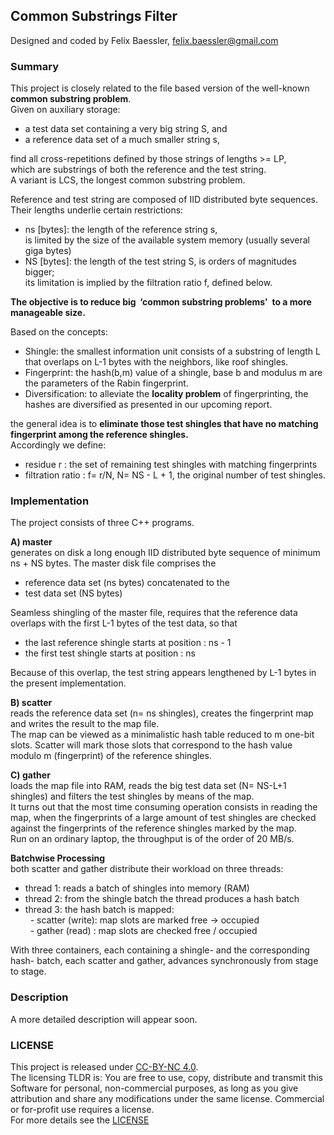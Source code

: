 
Common Substrings Filter
------------------------

Designed and coded by Felix Baessler, felix.baessler@gmail.com

### Summary

This project is closely related to the file based version of the well-known **common substring problem**. <br/> 
Given on auxiliary storage:
-	a test data set containing a very big string S, and
-	a reference data set of a much smaller string s,<br/>

find all cross-repetitions defined by those strings of lengths >= LP, <br/>
which are substrings of both the reference and the test string.<br/>
A variant is LCS, the longest common substring problem.

Reference and test string are composed of IID distributed byte sequences. 
Their lengths underlie certain restrictions: 
-	ns [bytes]: the length of the reference string s, <br/>
is limited by the size of the available system memory (usually several giga bytes)
-	NS [bytes]: the length of the test string S, is orders of magnitudes bigger; <br/>
its limitation is implied by the filtration ratio f, defined below.

**The objective is to reduce big &nbsp;‘common substring problems'&nbsp; to a more manageable size.**

Based on the concepts: 
-	Shingle: the smallest information unit consists of a substring of length L that overlaps on L-1 bytes with the neighbors, like roof shingles.
-	Fingerprint: the hash(b,m) value of a shingle, base b and modulus m are the parameters of the Rabin fingerprint.
-	Diversification: to alleviate the **locality problem** of fingerprinting, the hashes are diversified as presented in our upcoming report.<br/>

the general idea is to **eliminate those test shingles that have no matching fingerprint among the reference shingles.** <br/>
Accordingly we define:
-	residue r 	: the set of remaining test shingles with matching fingerprints
-	filtration ratio	: f= r/N,  N= NS - L + 1, the original number of test shingles.

### Implementation

The project consists of three C++ programs.

**A) master** <br/>
generates on disk a long enough IID distributed byte sequence of minimum ns + NS bytes. The master disk file comprises the
-	reference data set (ns bytes) concatenated to the
-	test data set (NS bytes)

Seamless shingling of the master file, requires that the reference data overlaps with the first L-1 bytes of the test data, so that
-	the last reference shingle starts at position : ns - 1
-	the first test shingle starts at position  : ns <br/>

Because of this overlap, the test string appears lengthened by L-1 bytes in the present implementation.

**B) scatter** <br/>
reads the reference data set (n= ns shingles), creates the fingerprint map and writes the result to the map file.<br/>
The map can be viewed as a minimalistic hash table reduced to m one-bit slots.
Scatter will mark those slots that correspond to the hash value modulo m (fingerprint) of the reference shingles.

**C) gather** <br/>
loads the map file into RAM, reads the big test data set (N= NS-L+1 shingles) and filters the test shingles by means of the map.<br/>
It turns out that the most time consuming operation consists in reading the map, when the fingerprints of a large amount of test shingles are checked against the fingerprints of the reference shingles marked by the map.<br/>
Run on an ordinary laptop, the throughput is of the order of 20 MB/s.

**Batchwise Processing** <br/>
both scatter and gather distribute their workload on three threads:
-	thread 1: reads a batch of shingles into memory (RAM)
-	thread 2: from the shingle batch the thread produces a hash batch
-	thread 3: the hash batch is mapped:<br/>
  &nbsp; -	scatter (write): map slots are marked free -> occupied <br/>
  &nbsp; -	gather  (read) : map slots are checked free / occupied

With three containers, each containing a shingle- and the corresponding hash- batch, each scatter and gather, advances synchronously from stage to stage.

### Description
A more detailed description will appear soon.

### LICENSE
This project is released under [CC-BY-NC 4.0](https://creativecommons.org/licenses/by-nc/4.0/).<br/>
The licensing TLDR is: You are free to use, copy, distribute and transmit this Software for personal, non-commercial purposes, as long as you give attribution and share any modifications under the same license. Commercial or for-profit use requires a license. <br/>
For more details see the [LICENSE](https://github.com/ookraw/OOK-Raw-Data-Receiver/blob/master/LICENSE)
